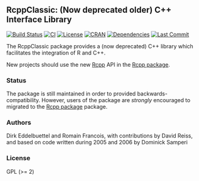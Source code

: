 ## RcppClassic: (Now deprecated older) C++ Interface Library

[![Build Status](https://travis-ci.org/eddelbuettel/rcppclassic.png)](https://travis-ci.org/eddelbuettel/rcppclassic)
[![CI](https://github.com/eddelbuettel/rcppclassic/workflows/ci/badge.svg)](https://github.com/eddelbuettel/rcppclassic/actions?query=workflow%3Aci)
[![License](https://eddelbuettel.github.io/badges/GPL2+.svg)](https://www.gnu.org/licenses/gpl-2.0.html)
[![CRAN](https://www.r-pkg.org/badges/version/RcppClassic)](https://cran.r-project.org/package=RcppClassic)
[![Dependencies](https://tinyverse.netlify.com/badge/RcppClassic)](https://cran.r-project.org/package=RcppClassic)
[![Last Commit](https://img.shields.io/github/last-commit/eddelbuettel/rcppclassic)](https://github.com/eddelbuettel/rcppclaassic)

The RcppClassic package provides a (now deprecated) C++ library which
facilitates the integration of R and C++.

New projects should use the new [Rcpp](http://www.rcpp.org) API in the
[Rcpp package](https://github.com/RcppCore/Rcpp).

### Status

The package is still maintained in order to provided backwards-compatibility.
However, users of the package are *strongly* encouraged to migrated to the
[Rcpp package](https://github.com/RcppCore/Rcpp) package.

### Authors

Dirk Eddelbuettel and Romain Francois, with contributions by David Reiss,
and based on code written during 2005 and 2006 by Dominick Samperi

### License

GPL (>= 2)
